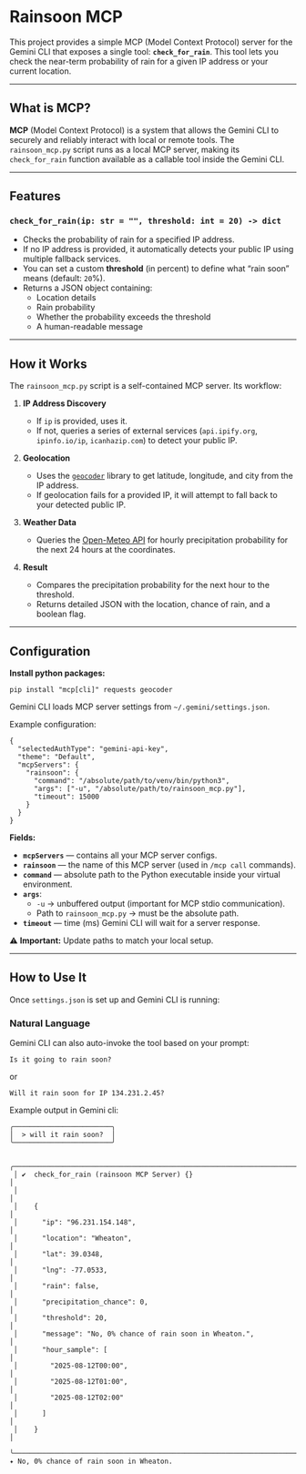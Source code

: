 # Rainsoon MCP

This project provides a simple MCP (Model Context Protocol) server for the Gemini CLI that exposes a single tool: **`check_for_rain`**.
This tool lets you check the near-term probability of rain for a given IP address or your current location.

---

## What is MCP?

**MCP** (Model Context Protocol) is a system that allows the Gemini CLI to securely and reliably interact with local or remote tools.
The `rainsoon_mcp.py` script runs as a local MCP server, making its `check_for_rain` function available as a callable tool inside the Gemini CLI.

---

## Features

### `check_for_rain(ip: str = "", threshold: int = 20) -> dict`

- Checks the probability of rain for a specified IP address.
- If no IP address is provided, it automatically detects your public IP using multiple fallback services.
- You can set a custom **threshold** (in percent) to define what “rain soon” means (default: `20`%).
- Returns a JSON object containing:
  - Location details
  - Rain probability
  - Whether the probability exceeds the threshold
  - A human-readable message

---

## How it Works

The `rainsoon_mcp.py` script is a self-contained MCP server. Its workflow:

1. **IP Address Discovery**
   - If `ip` is provided, uses it.
   - If not, queries a series of external services (`api.ipify.org`, `ipinfo.io/ip`, `icanhazip.com`) to detect your public IP.

2. **Geolocation**
   - Uses the [`geocoder`](https://geocoder.readthedocs.io/) library to get latitude, longitude, and city from the IP address.
   - If geolocation fails for a provided IP, it will attempt to fall back to your detected public IP.

3. **Weather Data**
   - Queries the [Open-Meteo API](https://open-meteo.com/) for hourly precipitation probability for the next 24 hours at the coordinates.

4. **Result**
   - Compares the precipitation probability for the next hour to the threshold.
   - Returns detailed JSON with the location, chance of rain, and a boolean flag.

---

## Configuration

**Install python packages:**

```
pip install "mcp[cli]" requests geocoder
```

Gemini CLI loads MCP server settings from `~/.gemini/settings.json`.

Example configuration:

```
{
  "selectedAuthType": "gemini-api-key",
  "theme": "Default",
  "mcpServers": {
    "rainsoon": {
      "command": "/absolute/path/to/venv/bin/python3",
      "args": ["-u", "/absolute/path/to/rainsoon_mcp.py"],
      "timeout": 15000
    }
  }
}
```

**Fields:**

- **`mcpServers`** — contains all your MCP server configs.
- **`rainsoon`** — the name of this MCP server (used in `/mcp call` commands).
- **`command`** — absolute path to the Python executable inside your virtual environment.
- **`args`**:
  - `-u` → unbuffered output (important for MCP stdio communication).
  - Path to `rainsoon_mcp.py` → must be the absolute path.
- **`timeout`** — time (ms) Gemini CLI will wait for a server response.

⚠ **Important:** Update paths to match your local setup.

---

## How to Use It

Once `settings.json` is set up and Gemini CLI is running:

### **Natural Language**
Gemini CLI can also auto-invoke the tool based on your prompt:
```
Is it going to rain soon?
```

or

```
Will it rain soon for IP 134.231.2.45?
```

Example output in Gemini cli:

```
╭────────────────────────╮
│  > will it rain soon?  │
╰────────────────────────╯

 ╭─────────────────────────────────────────────────────────────────────────────────────────────────────────────────────────────────────────────────╮
 │ ✔  check_for_rain (rainsoon MCP Server) {}                                                                                                      │
 │                                                                                                                                                 │
 │    {                                                                                                                                            │
 │      "ip": "96.231.154.148",                                                                                                                    │
 │      "location": "Wheaton",                                                                                                                     │
 │      "lat": 39.0348,                                                                                                                            │
 │      "lng": -77.0533,                                                                                                                           │
 │      "rain": false,                                                                                                                             │
 │      "precipitation_chance": 0,                                                                                                                 │
 │      "threshold": 20,                                                                                                                           │
 │      "message": "No, 0% chance of rain soon in Wheaton.",                                                                                       │
 │      "hour_sample": [                                                                                                                           │
 │        "2025-08-12T00:00",                                                                                                                      │
 │        "2025-08-12T01:00",                                                                                                                      │
 │        "2025-08-12T02:00"                                                                                                                       │
 │      ]                                                                                                                                          │
 │    }                                                                                                                                            │
 ╰─────────────────────────────────────────────────────────────────────────────────────────────────────────────────────────────────────────────────╯
✦ No, 0% chance of rain soon in Wheaton.

```
